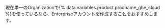 現在単一のOrganizationで{% data variables.product.prodname_ghe_cloud %}を使っているなら、Enterpriseアカウントを作成することをおすすめします。
